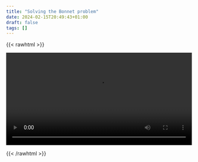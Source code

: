 ```yaml
---
title: "Solving the Bonnet problem"
date: 2024-02-15T20:49:43+01:00
draft: false
tags: []
---
```


{{< rawhtml >}} 

<video width=100% controls autoplay>
    <source src="14-spherical-curvature-lines.mp4" type="video/mp4">
    Your browser does not support the video tag.
</video>

{{< /rawhtml >}}
